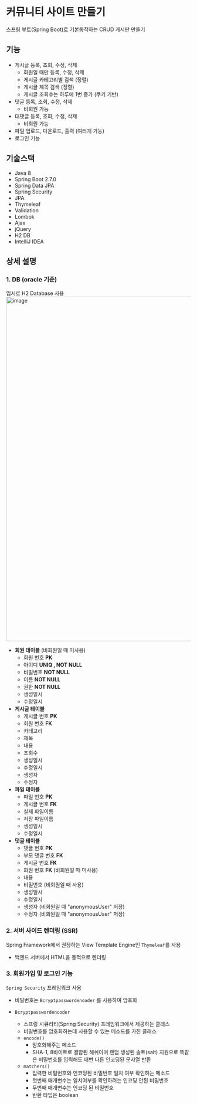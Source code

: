 # 커뮤니티 사이트 만들기

스프링 부트(Spring Boot)로 기본동작하는 CRUD 게시판 만들기


## 기능

- 게시글 등록, 조회, 수정, 삭제
    - 회원일 때만 등록, 수정, 삭제
    - 게시글 카테고리별 검색 (정렬)
    - 게시글 제목 검색 (정렬)
    - 게시글 조회수는 하루에 1번 증가 (쿠키 기반)
- 댓글 등록, 조회, 수정, 삭제
    - 비회원 가능
- 대댓글 등록, 조회, 수정, 삭제
    - 비회원 가능
- 파일 업로드, 다운로드, 출력 (여러개 가능)
- 로그인 기능

## 기술스택
- Java 8
- Spring Boot 2.7.0
- Spring Data JPA
- Spring Security
- JPA
- Thymeleaf
- Validation
- Lombok
- Ajax
- jQuery
- H2 DB
- IntelliJ IDEA

## 상세 설명
### 1. DB (oracle 기준)
임시로 H2 Database 사용
<img width="940" alt="image" src="https://user-images.githubusercontent.com/80039556/190580388-9920a946-4872-476e-899a-cc71538b0524.png">

- **회원 테이블** (비회원일 때 미사용)
    - 회원 번호 **PK**
    - 아이디 **UNIQ , NOT NULL**
    - 비밀번호 **NOT NULL**
    - 이름 **NOT NULL**
    - 권한 **NOT NULL**
    - 생성일시
    - 수정일시
- **게시글 테이블**
    - 게시글 번호 **PK**
    - 회원 번호 **FK**
    - 카테고리
    - 제목
    - 내용
    - 조회수
    - 생성일시
    - 수정일시
    - 생성자
    - 수정자
- **파일 테이블**
    - 파일 번호 **PK**
    - 게시글 번호 **FK**
    - 실제 파일이름
    - 저장 파일이름
    - 생성일시
    - 수정일시
- **댓글 테이블**
    - 댓글 번호 **PK**
    - 부모 댓글 번호 **FK**
    - 게시글 번호 **FK**
    - 회원 번호 **FK** (비회원일 때 미사용)
    - 내용
    - 비밀번호 (비회원일 때 사용)
    - 생성일시
    - 수정일시
    - 생성자 (비회원일 때 "anonymousUser" 저장)
    - 수정자 (비회원일 때 "anonymousUser" 저장)
    
### 2. 서버 사이드 렌더링 (SSR)
Spring Framework에서 권장하는 View Template Engine인 `Thymeleaf`를 사용

- 백엔드 서버에서 HTML을 동적으로 렌더링

### 3. 회원가입 및 로그인 기능
`Spring Security` 프레임워크 사용

- 비밀번호는 `Bcryptpasswordencoder` 를 사용하여 암호화

- `Bcryptpasswordencoder`
  - 스프링 시큐리티(Spring Security) 프레임워크에서 제공하는 클래스
  - 비밀번호를 암호화하는데 사용할 수 있는 메소드를 가진 클래스
  - `encode()`
    - 암호화해주는 메소드
    - SHA-1, 8바이트로 결합된 해쉬이며 랜덤 생성된 솔트(salt) 지원으로 똑같은 비밀번호를 입력해도 매번 다른 인코딩된 문자열 반환
  - `matchers()`
    - 입력한 비밀번호와 인코딩된 비밀번호 일치 여부 확인하는 메소드
    - 첫번째 매개변수는 일치여부를 확인하려는 인코딩 안된 비밀번호
    - 두번째 매개변수는 인코딩 된 비밀번호
    - 반환 타입은 boolean
  
